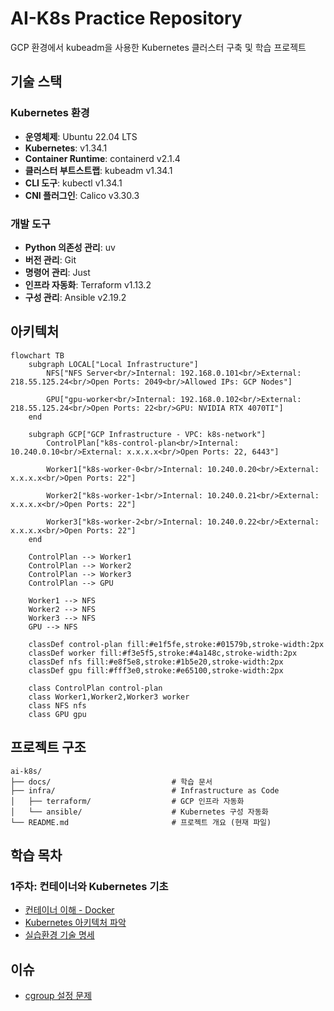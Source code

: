 # AI-K8s Practice Repository

GCP 환경에서 kubeadm을 사용한 Kubernetes 클러스터 구축 및 학습 프로젝트

## 기술 스택

### Kubernetes 환경

- **운영체제**: Ubuntu 22.04 LTS
- **Kubernetes**: v1.34.1
- **Container Runtime**: containerd v2.1.4
- **클러스터 부트스트랩**: kubeadm v1.34.1
- **CLI 도구**: kubectl v1.34.1
- **CNI 플러그인**: Calico v3.30.3

### 개발 도구

- **Python 의존성 관리**: uv
- **버전 관리**: Git
- **명령어 관리**: Just
- **인프라 자동화**: Terraform v1.13.2
- **구성 관리**: Ansible v2.19.2

## 아키텍처

```mermaid
flowchart TB
    subgraph LOCAL["Local Infrastructure"]
        NFS["NFS Server<br/>Internal: 192.168.0.101<br/>External: 218.55.125.24<br/>Open Ports: 2049<br/>Allowed IPs: GCP Nodes"]

        GPU["gpu-worker<br/>Internal: 192.168.0.102<br/>External: 218.55.125.24<br/>Open Ports: 22<br/>GPU: NVIDIA RTX 4070TI"]
    end

    subgraph GCP["GCP Infrastructure - VPC: k8s-network"]
        ControlPlan["k8s-control-plan<br/>Internal: 10.240.0.10<br/>External: x.x.x.x<br/>Open Ports: 22, 6443"]

        Worker1["k8s-worker-0<br/>Internal: 10.240.0.20<br/>External: x.x.x.x<br/>Open Ports: 22"]

        Worker2["k8s-worker-1<br/>Internal: 10.240.0.21<br/>External: x.x.x.x<br/>Open Ports: 22"]

        Worker3["k8s-worker-2<br/>Internal: 10.240.0.22<br/>External: x.x.x.x<br/>Open Ports: 22"]
    end

    ControlPlan --> Worker1
    ControlPlan --> Worker2
    ControlPlan --> Worker3
    ControlPlan --> GPU

    Worker1 --> NFS
    Worker2 --> NFS
    Worker3 --> NFS
    GPU --> NFS

    classDef control-plan fill:#e1f5fe,stroke:#01579b,stroke-width:2px
    classDef worker fill:#f3e5f5,stroke:#4a148c,stroke-width:2px
    classDef nfs fill:#e8f5e8,stroke:#1b5e20,stroke-width:2px
    classDef gpu fill:#fff3e0,stroke:#e65100,stroke-width:2px

    class ControlPlan control-plan
    class Worker1,Worker2,Worker3 worker
    class NFS nfs
    class GPU gpu
```

## 프로젝트 구조

```
ai-k8s/
├── docs/                           # 학습 문서
├── infra/                          # Infrastructure as Code
│   ├── terraform/                  # GCP 인프라 자동화
│   └── ansible/                    # Kubernetes 구성 자동화
└── README.md                       # 프로젝트 개요 (현재 파일)
```

## 학습 목차

### 1주차: 컨테이너와 Kubernetes 기초

- [컨테이너 이해 - Docker](./docs/week1/01-docker.md)
- [Kubernetes 아키텍처 파악](./docs/week1/02-kubernetes.md)
- [실습환경 기술 명세](./docs/week1/03-lab-setup.md)

## 이슈

- [cgroup 설정 문제](./docs/issue/cgroup.md)
